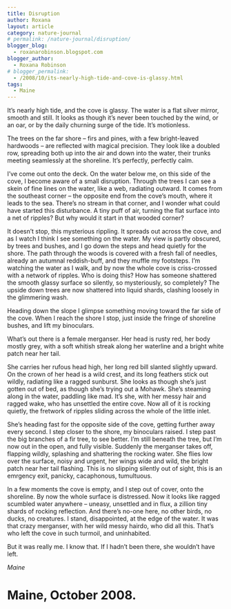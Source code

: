```yaml
---
title: Disruption
author: Roxana
layout: article
category: nature-journal
# permalink: /nature-journal/disruption/
blogger_blog:
  - roxanarobinson.blogspot.com
blogger_author:
  - Roxana Robinson
# blogger_permalink:
  - /2008/10/its-nearly-high-tide-and-cove-is-glassy.html
tags:
  - Maine
---
```

It&#8217;s nearly high tide, and the cove is glassy. The water is a flat silver mirror, smooth and still. It looks as though it&#8217;s never been touched by the wind, or an oar, or by the daily churning surge of the tide. It&#8217;s motionless.

The trees on the far shore &#8211; firs and pines, with a few bright-leaved hardwoods &#8211; are reflected with magical precision. They look like a doubled row, spreading both up into the air and down into the water, their trunks meeting seamlessly at the shoreline. It&#8217;s perfectly, perfectly calm.

I&#8217;ve come out onto the deck. On the water below me, on this side of the cove, I become aware of a small disruption. Through the trees I can see a skein of fine lines on the water, like a web, radiating outward. It comes from the southeast corner &#8211; the opposite end from the cove&#8217;s mouth, where it leads to the sea. There&#8217;s no stream in that corner, and I wonder what could have started this disturbance. A tiny puff of air, turning the flat surface into a net of ripples? But why would it start in that wooded corner?

It doesn&#8217;t stop, this mysterious rippling. It spreads out across the cove, and as I watch I think I see something on the water. My view is partly obscured, by trees and bushes, and I go down the steps and head quietly for the shore. The path through the woods is covered with a fresh fall of needles, already an autumnal reddish-buff, and they muffle my footsteps. I&#8217;m watching the water as I walk, and by now the whole cove is criss-crossed with a network of ripples. Who is doing this? How has someone shattered the smooth glassy surface so silently, so mysteriously, so completely? The upside down trees are now shattered into liquid shards, clashing loosely in the glimmering wash.

Heading down the slope I glimpse something moving toward the far side of the cove. When I reach the shore I stop, just inside the fringe of shoreline bushes, and lift my binoculars. 

What&#8217;s out there is a female merganser. Her head is rusty red, her body mostly grey, with a soft whitish streak along her waterline and a bright white patch near her tail. 

She carries her rufous head high, her long red bill slanted slightly upward. On the crown of her head is a wild crest, and its long feathers stick out wildly, radiating like a ragged sunburst. She looks as though she&#8217;s just gotten out of bed, as though she&#8217;s trying out a Mohawk. She&#8217;s steaming along in the water, paddling like mad. It&#8217;s she, with her messy hair and ragged wake, who has unsettled the entire cove. Now all of it is rocking quietly, the fretwork of ripples sliding across the whole of the little inlet.

She&#8217;s heading fast for the opposite side of the cove, getting further away every second. I step closer to the shore, my binoculars raised. I step past the big branches of a fir tree, to see better. I&#8217;m still beneath the tree, but I&#8217;m now out in the open, and fully visible. Suddenly the merganser takes off, flapping wildly, splashing and shattering the rocking water. She flies low over the surface, noisy and urgent, her wings wide and wild, the bright patch near her tail flashing. This is no slipping silently out of sight, this is an emrgency exit, panicky, cacaphonous, tumultuous. 

In a few moments the cove is empty, and I step out of cover, onto the shoreline. By now the whole surface is distressed. Now it looks like ragged scumbled water anywhere &#8211; uneasy, unsettled and in flux, a zillion tiny shards of rocking reflection. And there&#8217;s no-one here, no other birds, no ducks, no creatures. I stand, disappointed, at the edge of the water. It was that crazy merganser, with her wild messy hairdo, who did all this. That&#8217;s who left the cove in such turmoil, and uninhabited.

But it was really me. I know that. If I hadn&#8217;t been there, she wouldn&#8217;t have left. 

*Maine*
# Maine, October 2008.